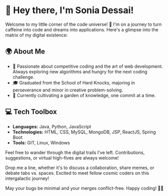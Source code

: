 # 👋 Hey there, I'm Sonia Dessai!

Welcome to my little corner of the code universe! 🚀 I'm on a journey to turn caffeine into code and dreams into applications. Here's a glimpse into the matrix of my digital existence:

## 🌍 About Me

- 🔭 Passionate about competitive coding and the art of web development. Always exploring new algorithms and hungry for the next coding challenge.
- 🎓 Graduated from the School of Hard Knocks, majoring in perseverance and minor in creative problem-solving.
- 🌱 Currently cultivating a garden of knowledge, one commit at a time.

## 💻 Tech Toolbox

- **Languages:** Java, Python, JavaScript
- **Technologies:** HTML, CSS, MySQL, MongoDB, JSP, ReactJS, Spring Boot
- **Tools:** GIT, Linux, Windows

Feel free to wander through the digital trails I've left. Contributions, suggestions, or virtual high-fives are always welcome!

Drop me a line, whether it's to discuss a collaboration, share memes, or debate tabs vs. spaces. Excited to meet fellow cosmic coders on this intergalactic journey!

May your bugs be minimal and your merges conflict-free. Happy coding! 🌈✨
